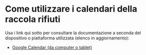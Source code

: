 # Come utilizzare i calendari della raccola rifiuti

Usa i link qui sotto per consultare la documentazione a seconda del dispositivo o piattaforma utilizzata (elenco in aggiornamento):

- [Google Calendar (da computer o tablet)](google/google_calendar_pc.md)